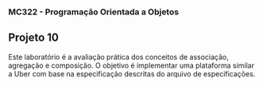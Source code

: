 ### MC322 - Programação Orientada a Objetos
## Projeto 10

Este laboratório é a avaliação prática dos conceitos de associação, agregação e composição. O objetivo é implementar uma plataforma similar a Uber com base na especificação descritas do arquivo de especificações.
